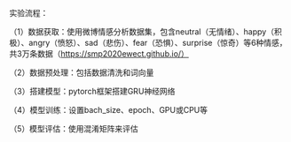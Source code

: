实验流程：

（1）数据获取：使用微博情感分析数据集，包含neutral（无情绪）、happy（积极）、angry（愤怒）、sad（悲伤）、fear（恐惧）、surprise（惊奇）等6种情感，共3万条数据（https://smp2020ewect.github.io/）

（2）数据预处理：包括数据清洗和词向量

（3）搭建模型：pytorch框架搭建GRU神经网络

（4）模型训练：设置bach_size、epoch、GPU或CPU等 

（5）模型评估：使用混淆矩阵来评估
